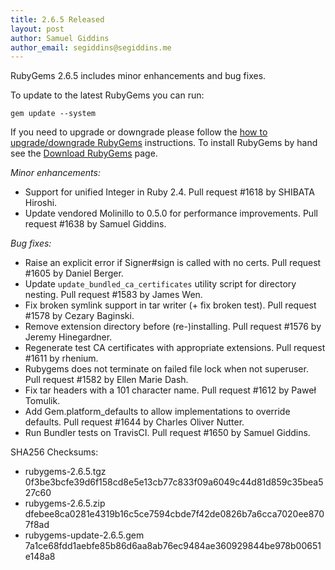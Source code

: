 ```yaml
---
title: 2.6.5 Released
layout: post
author: Samuel Giddins
author_email: segiddins@segiddins.me
---
```


RubyGems 2.6.5 includes minor enhancements and bug fixes.

To update to the latest RubyGems you can run:

    gem update --system

If you need to upgrade or downgrade please follow the [how to upgrade/downgrade
RubyGems][upgrading] instructions.  To install RubyGems by hand see the
[Download RubyGems][download] page.

_Minor enhancements:_

* Support for unified Integer in Ruby 2.4. Pull request #1618 by SHIBATA Hiroshi.
* Update vendored Molinillo to 0.5.0 for performance improvements. Pull request #1638 by Samuel Giddins.

_Bug fixes:_

* Raise an explicit error if Signer#sign is called with no certs. Pull request #1605 by Daniel Berger.
* Update `update_bundled_ca_certificates` utility script for directory nesting. Pull request #1583 by James Wen.
* Fix broken symlink support in tar writer (+ fix broken test). Pull request #1578 by Cezary Baginski.
* Remove extension directory before (re-)installing. Pull request #1576 by Jeremy Hinegardner.
* Regenerate test CA certificates with appropriate extensions. Pull request #1611 by rhenium.
* Rubygems does not terminate on failed file lock when not superuser. Pull request #1582 by Ellen Marie Dash.
* Fix tar headers with a 101 character name. Pull request #1612 by Paweł Tomulik.
* Add Gem.platform_defaults to allow implementations to override defaults. Pull request #1644 by Charles Oliver Nutter.
* Run Bundler tests on TravisCI. Pull request #1650 by Samuel Giddins.


SHA256 Checksums:

* rubygems-2.6.5.tgz  
  0f3be3bcfe39d6f158cd8e5e13cb77c833f09a6049c44d81d859c35bea527c60
* rubygems-2.6.5.zip  
  dfebee8ca0281e4319b16c5ce7594cbde7f42de0826b7a6cca7020ee8707f8ad
* rubygems-update-2.6.5.gem  
  7a1ce68fdd1aebfe85b86d6aa8ab76ec9484ae360929844be978b00651e148a8


[download]: http://rubygems.org/pages/download
[upgrading]: http://docs.seattlerb.org/rubygems/UPGRADING_rdoc.html

